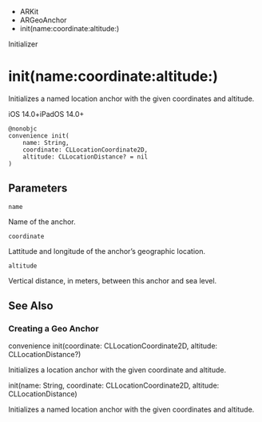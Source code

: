 

- ARKit
- ARGeoAnchor
-  init(name:coordinate:altitude:) 

Initializer

# init(name:coordinate:altitude:)

Initializes a named location anchor with the given coordinates and altitude.

iOS 14.0+iPadOS 14.0+

``` source
@nonobjc
convenience init(
    name: String,
    coordinate: CLLocationCoordinate2D,
    altitude: CLLocationDistance? = nil
)
```

## Parameters 

`name`  

Name of the anchor.

`coordinate`  

Lattitude and longitude of the anchor’s geographic location.

`altitude`  

Vertical distance, in meters, between this anchor and sea level.

## See Also

### Creating a Geo Anchor

convenience init(coordinate: CLLocationCoordinate2D, altitude: CLLocationDistance?)

Initializes a location anchor with the given coordinate and altitude.

init(name: String, coordinate: CLLocationCoordinate2D, altitude: CLLocationDistance)

Initializes a named location anchor with the given coordinates and altitude.

